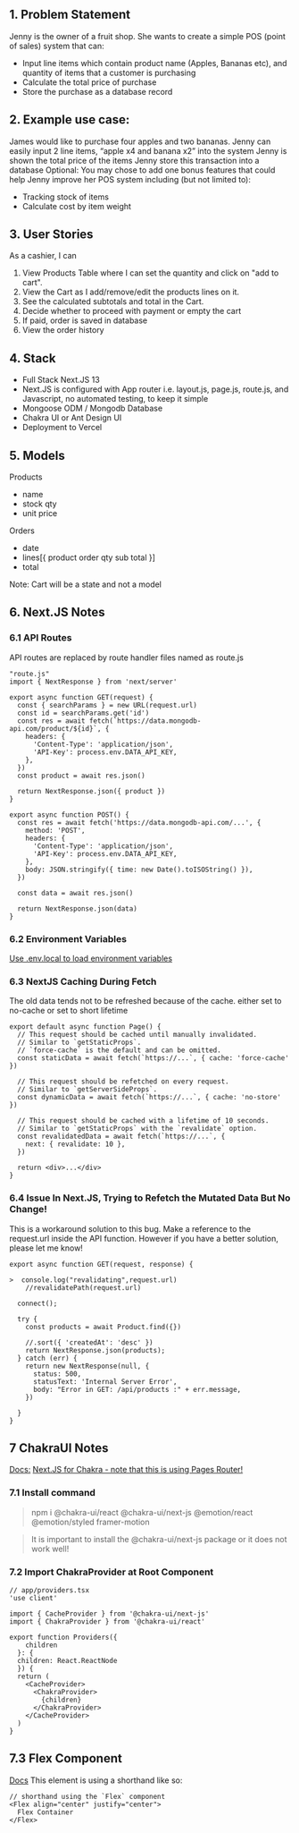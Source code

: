 ## 1. Problem Statement 
Jenny is the owner of a fruit shop. She wants to create a simple POS (point of sales) system that can: 
- Input line items which contain product name (Apples, Bananas etc), and quantity of items that a customer is purchasing 
- Calculate the total price of purchase 
- Store the purchase as a database record 

## 2. Example use case: 
James would like to purchase four apples and two bananas. Jenny can easily input 2 line items, “apple x4 and banana x2” into the system Jenny is shown the total price of the items Jenny store this transaction into a database Optional: You may chose to add one bonus features that could help Jenny improve her POS system including (but not limited to): 
- Tracking stock of items 
- Calculate cost by item weight

## 3. User Stories
As a cashier, I can
1. View Products Table where I can set the quantity and click on "add to cart".
2. View the Cart as I add/remove/edit the products lines on it.
3. See the calculated subtotals and total in the Cart.
4. Decide whether to proceed with payment or empty the cart 
5. If paid, order is saved in database
6. View the order history

## 4. Stack
- Full Stack Next.JS 13 
- Next.JS is configured with App router i.e. layout.js, page.js, route.js,
  and Javascript, no automated testing, to keep it simple
- Mongoose ODM / Mongodb Database
- Chakra UI or Ant Design UI
- Deployment to Vercel

## 5. Models
Products
- name
- stock qty
- unit price

Orders
- date
- lines[{
    product
    order qty
    sub total
  }]
- total

Note: Cart will be a state and not a model

## 6. Next.JS Notes

### 6.1 API Routes 
API routes are replaced by route handler files named as route.js
 
``` 
"route.js"
import { NextResponse } from 'next/server'
 
export async function GET(request) {
  const { searchParams } = new URL(request.url)
  const id = searchParams.get('id')
  const res = await fetch(`https://data.mongodb-api.com/product/${id}`, {
    headers: {
      'Content-Type': 'application/json',
      'API-Key': process.env.DATA_API_KEY,
    },
  })
  const product = await res.json()
 
  return NextResponse.json({ product })
}

export async function POST() {
  const res = await fetch('https://data.mongodb-api.com/...', {
    method: 'POST',
    headers: {
      'Content-Type': 'application/json',
      'API-Key': process.env.DATA_API_KEY,
    },
    body: JSON.stringify({ time: new Date().toISOString() }),
  })
 
  const data = await res.json()
 
  return NextResponse.json(data)
}
```

### 6.2 Environment Variables 

[Use .env.local to load environment variables](https://nextjs.org/docs/app/building-your-application/configuring/environment-variables#loading-environment-variables)


### 6.3 NextJS Caching During Fetch
The old data tends not to be refreshed because of the cache. either set to no-cache or set to short lifetime

```
export default async function Page() {
  // This request should be cached until manually invalidated.
  // Similar to `getStaticProps`.
  // `force-cache` is the default and can be omitted.
  const staticData = await fetch(`https://...`, { cache: 'force-cache' })
 
  // This request should be refetched on every request.
  // Similar to `getServerSideProps`.
  const dynamicData = await fetch(`https://...`, { cache: 'no-store' })
 
  // This request should be cached with a lifetime of 10 seconds.
  // Similar to `getStaticProps` with the `revalidate` option.
  const revalidatedData = await fetch(`https://...`, {
    next: { revalidate: 10 },
  })
 
  return <div>...</div>
}
```

### 6.4 Issue In Next.JS, Trying to Refetch the Mutated Data But No Change!
This is a workaround solution to this bug.
Make a reference to the request.url inside the API function.
However if you have a better solution, please let me know!
```
export async function GET(request, response) {

>  console.log("revalidating",request.url)
    //revalidatePath(request.url)

  connect();

  try {
    const products = await Product.find({})

    //.sort({ 'createdAt': 'desc' })
    return NextResponse.json(products);
  } catch (err) {
    return new NextResponse(null, {
      status: 500,
      statusText: 'Internal Server Error',
      body: "Error in GET: /api/products :" + err.message,
    })

  }
}
```


## 7 ChakraUI Notes 
[Docs:](https://chakra-ui.com/getting-started)
[Next.JS for Chakra - note that this is using Pages Router!](https://chakra-ui.com/getting-started/nextjs-guide)
### 7.1 Install command
>npm i @chakra-ui/react @chakra-ui/next-js @emotion/react @emotion/styled framer-motion

>It is important to install the @chakra-ui/next-js package or it does not work well!

### 7.2 Import ChakraProvider at Root Component
```
// app/providers.tsx
'use client'

import { CacheProvider } from '@chakra-ui/next-js'
import { ChakraProvider } from '@chakra-ui/react'

export function Providers({ 
    children 
  }: { 
  children: React.ReactNode 
  }) {
  return (
    <CacheProvider>
      <ChakraProvider>
        {children}
      </ChakraProvider>
    </CacheProvider>
  )
}
```

## 7.3 Flex Component
[Docs](https://chakra-ui.com/docs/styled-system/style-props#flexbox)
This element is using a shorthand like so:
```
// shorthand using the `Flex` component
<Flex align="center" justify="center">
  Flex Container
</Flex>
```
